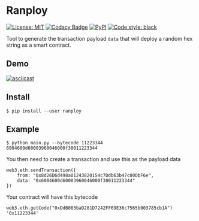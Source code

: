 # Ranploy

[![License: MIT](https://img.shields.io/badge/License-MIT-blue.svg)](https://opensource.org/licenses/MIT)
[![Codacy Badge](https://api.codacy.com/project/badge/Grade/3cc4f4c6999f48738ff8c6dbe26b11b7)](https://www.codacy.com/app/lucadanielcostin/ranploy)
[![PyPI](https://img.shields.io/pypi/v/ranploy.svg)](https://pypi.org/project/ranploy/)
[![Code style: black](https://img.shields.io/badge/code%20style-black-000000.svg)](https://github.com/ambv/black)

Tool to generate the transaction payload `data` that will deploy a random hex string as a smart contract.

## Demo

[![asciicast](https://asciinema.org/a/5Z0qEdjjb5fVvvYZbmhi6zxZq.svg)](https://asciinema.org/a/5Z0qEdjjb5fVvvYZbmhi6zxZq)

## Install

```console
$ pip install --user ranploy
```

## Example

```shell
$ python main.py --bytecode 11223344
6004600d60003960046000f30011223344
```

You then need to create a transaction and use this as the payload data

```console
web3.eth.sendTransaction({
    from: "0x8d26D6d498a01243820154c7Ddb63b47c00DbF6e",
    data: "0x6004600d60003960046000f30011223344"
})
```

Your contract will have this bytecode

```console
web3.eth.getCode("0xDdB083baD281D7242FF69E36c7565b003785cb1A")
'0x11223344'
```
